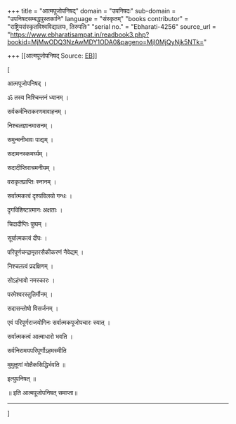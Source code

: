 +++
title = "आत्मपूजोपनिषद्"
domain = "उपनिषदः"
sub-domain = "उपनिषदसम्बद्धपुस्तकानि"
language = "संस्कृतम्"
"books contributor" = "राष्ट्रियसंस्कृतविश्वविद्यालयः, तिरुपतिः"
"serial no." = "Ebharati-4256"
source_url = "https://www.ebharatisampat.in/readbook3.php?bookid=MjMwODQ3NzAwMDY1ODA0&pageno=MjI0MjQyNjk5NTk="

+++
[[आत्मपूजोपनिषद्	Source: [EB](https://www.ebharatisampat.in/readbook3.php?bookid=MjMwODQ3NzAwMDY1ODA0&pageno=MjI0MjQyNjk5NTk=)]]

\[





आत्मपूजोपनिषद् ।



ॐ तस्य निश्चिन्तनं ध्यानम् ।

सर्वकर्मनिराकरणमावाहनम् ।

निश्चलज्ञानमासनम् ।

समुन्मनीभावः पाद्यम् ।

सदामनस्कमर्घ्यम् ।

सदादीप्तिराचमनीयम् ।

वराकृतप्राप्तिः स्नानम् ।

सर्वात्मकत्वं दृश्यविलयो गन्धः ।

दृगविशिष्टात्मानः अक्षताः ।

चिदादीप्तिः पुष्पम् ।

सूर्यात्मकत्वं दीपः ।

परिपूर्णचन्द्रामृतरसैकीकरणं नैवेद्यम् ।

निश्चलत्वं प्रदक्षिणम् ।

सोऽहंभावो नमस्कारः ।

परमेश्वरस्तुतिर्मौनम् ।

सदासन्तोषो विसर्जनम् ।

एवं परिपूर्णराजयोगिनः सर्वात्मकपूजोपचारः स्यात् ।

सर्वात्मकत्वं आत्माधारो भवति ।

सर्वनिरामयपरिपूर्णोऽहमस्मीति

मुमुक्षूणां मोक्षैकसिद्धिर्भवति ॥

इत्युपनिषत् ॥

॥ इति आत्मपूजोपनिषत् समाप्ता॥

--------------- --------------






\]
